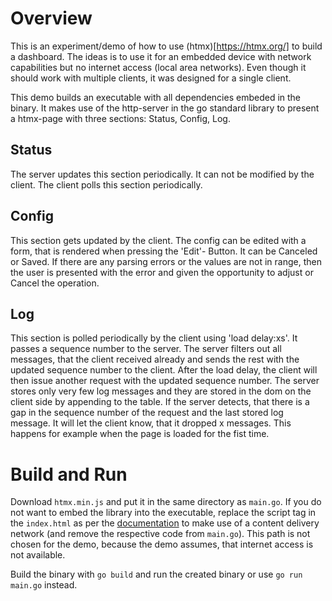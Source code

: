 # Overview
This is an experiment/demo of how to use (htmx)[https://htmx.org/] to build a
dashboard. The ideas is to use it for an embedded device with network
capabilities but no internet access (local area networks). Even though it should
work with multiple clients, it was designed for a single client.

This demo builds an executable with all dependencies embeded in the binary. It
makes use of the http-server in the go standard library to present a htmx-page
with three sections: Status, Config, Log.

## Status
The server updates this section periodically. It can not be modified by the
client. The client polls this section periodically.

## Config
This section gets updated by the client. The config can be edited with a form,
that is rendered when pressing the 'Edit'- Button. It can be Canceled or Saved.
If there are any parsing errors or the values are not in range, then the user is
presented with the error and given the opportunity to adjust or Cancel the
operation.

## Log
This section is polled periodically by the client using 'load delay:xs'. It
passes a sequence number to the server. The server filters out all messages,
that the client received already and sends the rest with the updated sequence
number to the client. After the load delay, the client will then issue another
request with the updated sequence number. The server stores only very few log
messages and they are stored in the dom on the client side by appending to the
table. If the server detects, that there is a gap in the sequence number of the
request and the last stored log message. It will let the client know, that it
dropped x messages. This happens for example when the page is loaded for the
fist time.

# Build and Run
Download `htmx.min.js` and put it in the same directory as `main.go`. If you do
not want to embed the library into the executable, replace the script tag in the
`index.html` as per the [documentation](https://htmx.org/docs/#via-a-cdn-e-g-unpkg-com)
to make use of a content delivery network (and remove the respective code from
`main.go`). This path is not chosen for the demo, because the demo assumes, that
internet access is not available.

Build the binary with `go build` and run the created binary or use `go run main.go`
instead.


